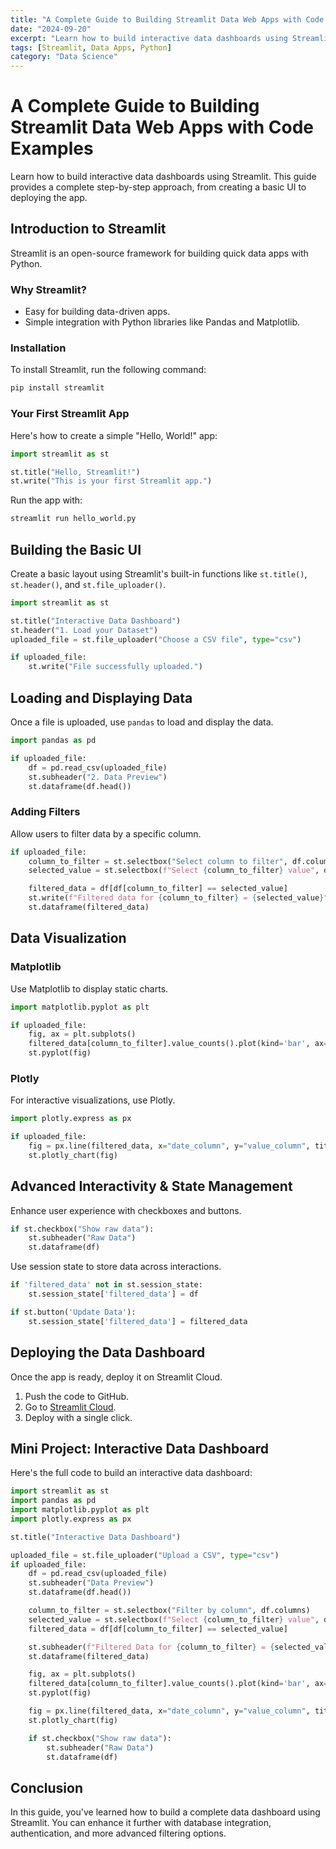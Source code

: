 ```yaml
---
title: "A Complete Guide to Building Streamlit Data Web Apps with Code Examples"
date: "2024-09-20"
excerpt: "Learn how to build interactive data dashboards using Streamlit with step-by-step code examples."
tags: [Streamlit, Data Apps, Python]
category: "Data Science"
---
```


# A Complete Guide to Building Streamlit Data Web Apps with Code Examples

Learn how to build interactive data dashboards using Streamlit. This guide provides a complete step-by-step approach, from creating a basic UI to deploying the app.

## Introduction to Streamlit

Streamlit is an open-source framework for building quick data apps with Python.

### Why Streamlit?

- Easy for building data-driven apps.
- Simple integration with Python libraries like Pandas and Matplotlib.

### Installation

To install Streamlit, run the following command:

```bash
pip install streamlit
```

### Your First Streamlit App

Here's how to create a simple "Hello, World!" app:

```python
import streamlit as st

st.title("Hello, Streamlit!")
st.write("This is your first Streamlit app.")
```

Run the app with:

```bash
streamlit run hello_world.py
```

## Building the Basic UI

Create a basic layout using Streamlit's built-in functions like `st.title()`, `st.header()`, and `st.file_uploader()`.

```python
import streamlit as st

st.title("Interactive Data Dashboard")
st.header("1. Load your Dataset")
uploaded_file = st.file_uploader("Choose a CSV file", type="csv")

if uploaded_file:
    st.write("File successfully uploaded.")
```

## Loading and Displaying Data

Once a file is uploaded, use `pandas` to load and display the data.

```python
import pandas as pd

if uploaded_file:
    df = pd.read_csv(uploaded_file)
    st.subheader("2. Data Preview")
    st.dataframe(df.head())
```

### Adding Filters

Allow users to filter data by a specific column.

```python
if uploaded_file:
    column_to_filter = st.selectbox("Select column to filter", df.columns)
    selected_value = st.selectbox(f"Select {column_to_filter} value", df[column_to_filter].unique())

    filtered_data = df[df[column_to_filter] == selected_value]
    st.write(f"Filtered data for {column_to_filter} = {selected_value}")
    st.dataframe(filtered_data)
```

## Data Visualization

### Matplotlib

Use Matplotlib to display static charts.

```python
import matplotlib.pyplot as plt

if uploaded_file:
    fig, ax = plt.subplots()
    filtered_data[column_to_filter].value_counts().plot(kind='bar', ax=ax)
    st.pyplot(fig)
```

### Plotly

For interactive visualizations, use Plotly.

```python
import plotly.express as px

if uploaded_file:
    fig = px.line(filtered_data, x="date_column", y="value_column", title="Trend over Time")
    st.plotly_chart(fig)
```

## Advanced Interactivity & State Management

Enhance user experience with checkboxes and buttons.

```python
if st.checkbox("Show raw data"):
    st.subheader("Raw Data")
    st.dataframe(df)
```

Use session state to store data across interactions.

```python
if 'filtered_data' not in st.session_state:
    st.session_state['filtered_data'] = df

if st.button('Update Data'):
    st.session_state['filtered_data'] = filtered_data
```

## Deploying the Data Dashboard

Once the app is ready, deploy it on Streamlit Cloud.

1. Push the code to GitHub.
2. Go to [Streamlit Cloud](https://share.streamlit.io/).
3. Deploy with a single click.

## Mini Project: Interactive Data Dashboard

Here's the full code to build an interactive data dashboard:

```python
import streamlit as st
import pandas as pd
import matplotlib.pyplot as plt
import plotly.express as px

st.title("Interactive Data Dashboard")

uploaded_file = st.file_uploader("Upload a CSV", type="csv")
if uploaded_file:
    df = pd.read_csv(uploaded_file)
    st.subheader("Data Preview")
    st.dataframe(df.head())

    column_to_filter = st.selectbox("Filter by column", df.columns)
    selected_value = st.selectbox(f"Select {column_to_filter} value", df[column_to_filter].unique())
    filtered_data = df[df[column_to_filter] == selected_value]

    st.subheader(f"Filtered Data for {column_to_filter} = {selected_value}")
    st.dataframe(filtered_data)

    fig, ax = plt.subplots()
    filtered_data[column_to_filter].value_counts().plot(kind='bar', ax=ax)
    st.pyplot(fig)

    fig = px.line(filtered_data, x="date_column", y="value_column", title="Trend over Time")
    st.plotly_chart(fig)

    if st.checkbox("Show raw data"):
        st.subheader("Raw Data")
        st.dataframe(df)
```

## Conclusion

In this guide, you've learned how to build a complete data dashboard using Streamlit. You can enhance it further with database integration, authentication, and more advanced filtering options.